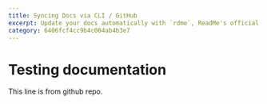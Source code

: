 ```yaml
---
title: Syncing Docs via CLI / GitHub
excerpt: Update your docs automatically with `rdme`, ReadMe's official CLI and GitHub Action!
category: 6406fcf4cc9b4c004ab4b3e7
---
```


# Testing documentation

This line is from github repo. 